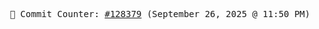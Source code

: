 <p align="center">
    <samp>
        📮 Commit Counter: <a href="https://github.com/Javascript-void0/Javascript-void0/commits/main">#128379</a> (September 26, 2025 @ 11:50 PM)
    </samp>
</p>